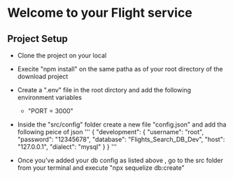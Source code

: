 # Welcome to your Flight service

## Project Setup
- Clone the project on your local 
- Execite "npm install" on the same patha as of your root directory of the download project
- Create a ".env" file in the root dirctory and add the following environment variables 
  - "PORT = 3000"
- Inside the "src/config" folder create a new file "config.json" and add tha following peice of json
'''
{
  "development": {
    "username": "root",
    "password": "12345678",
    "database": "Flights_Search_DB_Dev",
    "host": "127.0.0.1",
    "dialect": "mysql"
  } 
}
'''

- Once you've added your db config as listed above , go to the src folder from your terminal and execute "npx sequelize db:create"